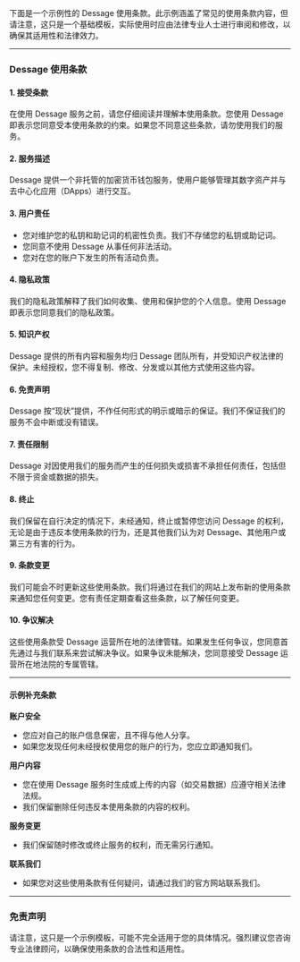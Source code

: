 下面是一个示例性的 Dessage 使用条款。此示例涵盖了常见的使用条款内容，但请注意，这只是一个基础模板，实际使用时应由法律专业人士进行审阅和修改，以确保其适用性和法律效力。

---

### Dessage 使用条款

#### 1. 接受条款
在使用 Dessage 服务之前，请您仔细阅读并理解本使用条款。您使用 Dessage 即表示您同意受本使用条款的约束。如果您不同意这些条款，请勿使用我们的服务。

#### 2. 服务描述
Dessage 提供一个非托管的加密货币钱包服务，使用户能够管理其数字资产并与去中心化应用（DApps）进行交互。

#### 3. 用户责任
- 您对维护您的私钥和助记词的机密性负责。我们不存储您的私钥或助记词。
- 您同意不使用 Dessage 从事任何非法活动。
- 您对在您的账户下发生的所有活动负责。

#### 4. 隐私政策
我们的隐私政策解释了我们如何收集、使用和保护您的个人信息。使用 Dessage 即表示您同意我们的隐私政策。

#### 5. 知识产权
Dessage 提供的所有内容和服务均归 Dessage 团队所有，并受知识产权法律的保护。未经授权，您不得复制、修改、分发或以其他方式使用这些内容。

#### 6. 免责声明
Dessage 按“现状”提供，不作任何形式的明示或暗示的保证。我们不保证我们的服务不会中断或没有错误。

#### 7. 责任限制
Dessage 对因使用我们的服务而产生的任何损失或损害不承担任何责任，包括但不限于资金或数据的损失。

#### 8. 终止
我们保留在自行决定的情况下，未经通知，终止或暂停您访问 Dessage 的权利，无论是由于违反本使用条款的行为，还是其他我们认为对 Dessage、其他用户或第三方有害的行为。

#### 9. 条款变更
我们可能会不时更新这些使用条款。我们将通过在我们的网站上发布新的使用条款来通知您任何变更。您有责任定期查看这些条款，以了解任何变更。

#### 10. 争议解决
这些使用条款受 Dessage 运营所在地的法律管辖。如果发生任何争议，您同意首先通过与我们联系来尝试解决争议。如果争议未能解决，您同意接受 Dessage 运营所在地法院的专属管辖。

---

#### 示例补充条款

**账户安全**
- 您应对自己的账户信息保密，且不得与他人分享。
- 如果您发现任何未经授权使用您的账户的行为，您应立即通知我们。

**用户内容**
- 您在使用 Dessage 服务时生成或上传的内容（如交易数据）应遵守相关法律法规。
- 我们保留删除任何违反本使用条款的内容的权利。

**服务变更**
- 我们保留随时修改或终止服务的权利，而无需另行通知。

**联系我们**
- 如果您对这些使用条款有任何疑问，请通过我们的官方网站联系我们。

---

### 免责声明

请注意，这只是一个示例模板，可能不完全适用于您的具体情况。强烈建议您咨询专业法律顾问，以确保使用条款的合法性和适用性。